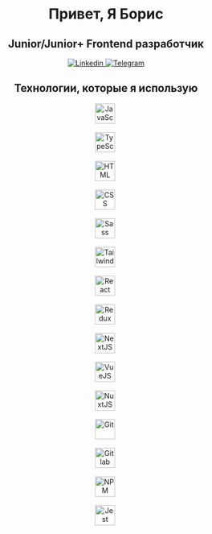 <div align="center">
  <h1>Привет, Я Борис</h1>
  <h2>Junior/Junior+ Frontend разработчик</h2>

  <a href="https://github.com/RoastedPikachu">
    <img src="https://img.shields.io/badge/LinkedIn-blue?style=for-the-badge&logo=linkedin&logoColor=white" alt="Linkedin"/>
  </a>

  <a href="https://t.me/KorobkaBoris">
    <img src="https://img.shields.io/badge/Telegram-blue?style=for-the-badge&logo=telegram&logoColor=white" alt="Telegram"/>
  </a>
</div>

<div align="center">
  <h2>Технологии, которые я использую</h2>

  <img src="https://cdn.jsdelivr.net/gh/devicons/devicon/icons/javascript/javascript-original.svg" title="JavaScript" width="40px" height="40px"/>&nbsp;

  <img src="https://cdn.jsdelivr.net/gh/devicons/devicon/icons/typescript/typescript-original.svg" title="TypeScript" width="40px" height="40px"/>&nbsp;

  <img src="https://cdn.jsdelivr.net/gh/devicons/devicon/icons/html5/html5-original-wordmark.svg" title="HTML" width="40px" height="40px"/>&nbsp;

  <img src="https://cdn.jsdelivr.net/gh/devicons/devicon/icons/css3/css3-original-wordmark.svg" title="CSS" width="40px" height="40px"/>&nbsp;

  <img src="https://cdn.jsdelivr.net/gh/devicons/devicon/icons/sass/sass-original.svg" title="Sass" width="40px" height="40px"/>&nbsp;

  <img src="https://cdn.jsdelivr.net/gh/devicons/devicon/icons/tailwindcss/tailwindcss-original-wordmark.svg" title="TailwindCSS" width="40px" height="40px"/>&nbsp;

  <img src="https://cdn.jsdelivr.net/gh/devicons/devicon/icons/react/react-original-wordmark.svg" title="React" width="40px" height="40px"/>&nbsp;

  <img src="https://cdn.jsdelivr.net/gh/devicons/devicon/icons/redux/redux-original.svg" title="Redux" width="40px" height="40px"/>&nbsp;

  <img src="https://cdn.jsdelivr.net/gh/devicons/devicon/icons/nextjs/nextjs-original.svg" title="NextJS" width="40px" height="40px"/>&nbsp;
  
  <img src="https://cdn.jsdelivr.net/gh/devicons/devicon/icons/vuejs/vuejs-original.svg" title="VueJS" width="40px" height="40px"/>&nbsp;

  <img src="https://cdn.jsdelivr.net/gh/devicons/devicon/icons/nuxtjs/nuxtjs-original.svg" title="NuxtJS" width="40px" height="40px"/>&nbsp;

  <img src="https://cdn.jsdelivr.net/gh/devicons/devicon/icons/git/git-original.svg" title="Git" width="40px" height="40px"/>&nbsp;

  <img src="https://cdn.jsdelivr.net/gh/devicons/devicon/icons/gitlab/gitlab-original.svg" title="Gitlab" width="40px" height="40px"/>&nbsp;

  <img src="https://cdn.jsdelivr.net/gh/devicons/devicon/icons/npm/npm-original-wordmark.svg" title="NPM" width="40px" height="40px"/>&nbsp;

  <img src="https://cdn.jsdelivr.net/gh/devicons/devicon/icons/jest/jest-plain.svg" title="Jest" width="40px" height="40px"/>&nbsp;
</div>
